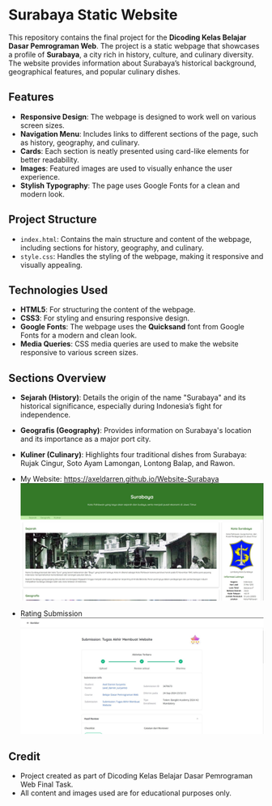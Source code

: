# Surabaya Static Website
This repository contains the final project for the **Dicoding Kelas Belajar Dasar Pemrograman Web**. The project is a static webpage that showcases a profile of **Surabaya**, a city rich in history, culture, and culinary diversity. The website provides information about Surabaya’s historical background, geographical features, and popular culinary dishes.

## Features

- **Responsive Design**: The webpage is designed to work well on various screen sizes.
- **Navigation Menu**: Includes links to different sections of the page, such as history, geography, and culinary.
- **Cards**: Each section is neatly presented using card-like elements for better readability.
- **Images**: Featured images are used to visually enhance the user experience.
- **Stylish Typography**: The page uses Google Fonts for a clean and modern look.

## Project Structure

- `index.html`: Contains the main structure and content of the webpage, including sections for history, geography, and culinary.
- `style.css`: Handles the styling of the webpage, making it responsive and visually appealing.

## Technologies Used

- **HTML5**: For structuring the content of the webpage.
- **CSS3**: For styling and ensuring responsive design.
- **Google Fonts**: The webpage uses the **Quicksand** font from Google Fonts for a modern and clean look.
- **Media Queries**: CSS media queries are used to make the website responsive to various screen sizes.

## Sections Overview

- **Sejarah (History)**: Details the origin of the name "Surabaya" and its historical significance, especially during Indonesia’s fight for independence.
- **Geografis (Geography)**: Provides information on Surabaya's location and its importance as a major port city.
- **Kuliner (Culinary)**: Highlights four traditional dishes from Surabaya: Rujak Cingur, Soto Ayam Lamongan, Lontong Balap, and Rawon.

- My Website: https://axeldarren.github.io/Website-Surabaya
![My Website](Dokumentasi/Surabaya-Website.jpg)
- Rating Submission
![Rating](Dokumentasi/Rating.jpg)

## Credit
- Project created as part of Dicoding Kelas Belajar Dasar Pemrograman Web Final Task.
- All content and images used are for educational purposes only.
